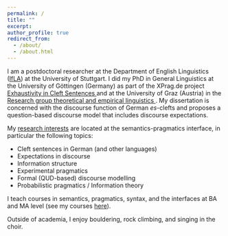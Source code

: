 ```yaml
---
permalink: /
title: ""
excerpt: 
author_profile: true
redirect_from: 
  - /about/
  - /about.html
---
```


I am a postdoctoral researcher at the Department of English Linguistics (<a href="https://www.ling.uni-stuttgart.de/institut/ifla/" target="_blank">IfLA</a>) at the University of Stuttgart. I did my PhD in General Linguistics at the University of Göttingen (Germany) as part of the XPrag.de project <a href="http://www.xprag.de/?page_id=94" target="_blank"> Exhaustivity in Cleft Sentences </a> and at the University of Graz (Austria) in the <a href="https://germanistik.uni-graz.at/en/research-group-theoretical-and-empirical-linguistics/" target="_blank"> Research group theoretical and empirical linguistics </a>. My dissertation is concerned with the discourse function of German *es*-clefts and proposes a question-based discourse model that includes discourse expectations.

My [research interests](https://swantje-toennis.github.io/research/) are located at the semantics-pragmatics interface, in particular the following topics:
* Cleft sentences in German (and other languages)
* Expectations in discourse
* Information structure
* Experimental pragmatics
* Formal (QUD-based) discourse modelling
* Probabilistic pragmatics / Information theory

I teach courses in semantics, pragmatics, syntax, and the interfaces at BA and MA level (see my courses [here](https://swantje-toennis.github.io/teaching/)).

Outside of academia, I enjoy bouldering, rock climbing, and singing in the choir.



